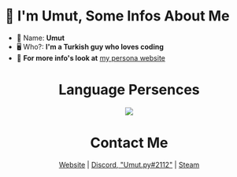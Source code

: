 #  👋 I'm Umut,  Some Infos About Me

- 👀 Name: **Umut**
- 🖥️ Who?: **I'm a Turkish guy who loves coding**
- 📢 **For more info's look at** [my persona website](https://umutgulmez.github.io/)

<h1 align="center"> Language Persences </h1>

<p align="center">
  <img src="https://github-readme-stats.vercel.app/api/top-langs/?username=umutgulmez&theme=dark&layout=compact"/>
</p>

<h1 align="center"> Contact Me </h1>

<p align="center">
  <a href="https://umutgulmez.github.io/" target="_blank">Website</a>
  |
  <a href="https://discord.com/users/274615370214670336" target="_blank">Discord, "Umut.py#2112"</a>
  |
  <a href="https://steamcommunity.com/id/klyne312/" target="_blank">Steam</a>
</p>
